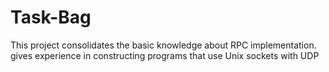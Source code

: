 # Task-Bag
This project consolidates the basic knowledge about RPC implementation. gives experience in constructing programs that use Unix sockets with UDP
